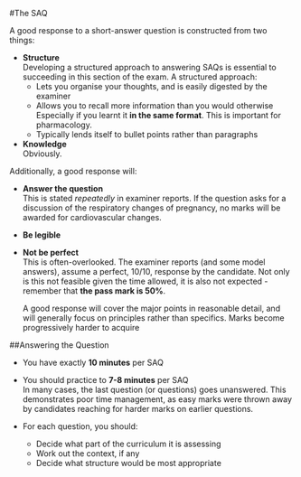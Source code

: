 #The SAQ

A good response to a short-answer question is constructed from two things:
* **Structure**  
Developing a structured approach to answering SAQs is essential to succeeding in this section of the exam. A structured approach:
    * Lets you organise your thoughts, and is easily digested by the examiner
    * Allows you to recall more information than you would otherwise  
Especially if you learnt it **in the same format**. This is important for pharmacology.
    * Typically lends itself to bullet points rather than paragraphs
* **Knowledge**  
Obviously.

Additionally, a good response will:
* **Answer the question**  
This is stated *repeatedly* in examiner reports. If the question asks for a discussion of the respiratory changes of pregnancy, no marks will be awarded for cardiovascular changes.
* **Be legible**
* **Not be perfect**  
This is often-overlooked. The examiner reports (and some model answers), assume a perfect, 10/10, response by the candidate. Not only is this not feasible given the time allowed, it is also not expected - remember that **the pass mark is 50%**.

    A good response will cover the major points in reasonable detail, and will generally focus on principles rather than specifics. Marks become progressively harder to acquire

##Answering the Question
* You have exactly **10 minutes** per SAQ
* You should practice to **7-8 minutes** per SAQ  
In many cases, the last question (or questions) goes unanswered. This demonstrates poor time management, as easy marks were thrown away by candidates reaching for harder marks on earlier questions.

* For each question, you should:
    * Decide what part of the curriculum it is assessing
    * Work out the context, if any
    * Decide what structure would be most appropriate  

